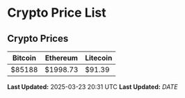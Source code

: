 # Crypto Price List

## Crypto Prices
| Bitcoin | Ethereum | Litecoin |
| ------- | -------- | -------- |
| $85188 | $1998.73 | $91.39 |
**Last Updated:** 2025-03-23 20:31 UTC
**Last Updated:** $DATE$

